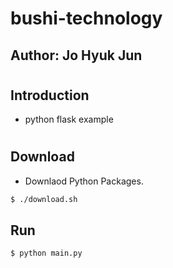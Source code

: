# bushi-technology

## Author: Jo Hyuk Jun
#
## Introduction
- python flask example
#
## Download
- Downlaod Python Packages.
```bash
$ ./download.sh
```
## Run
```bash
$ python main.py
```